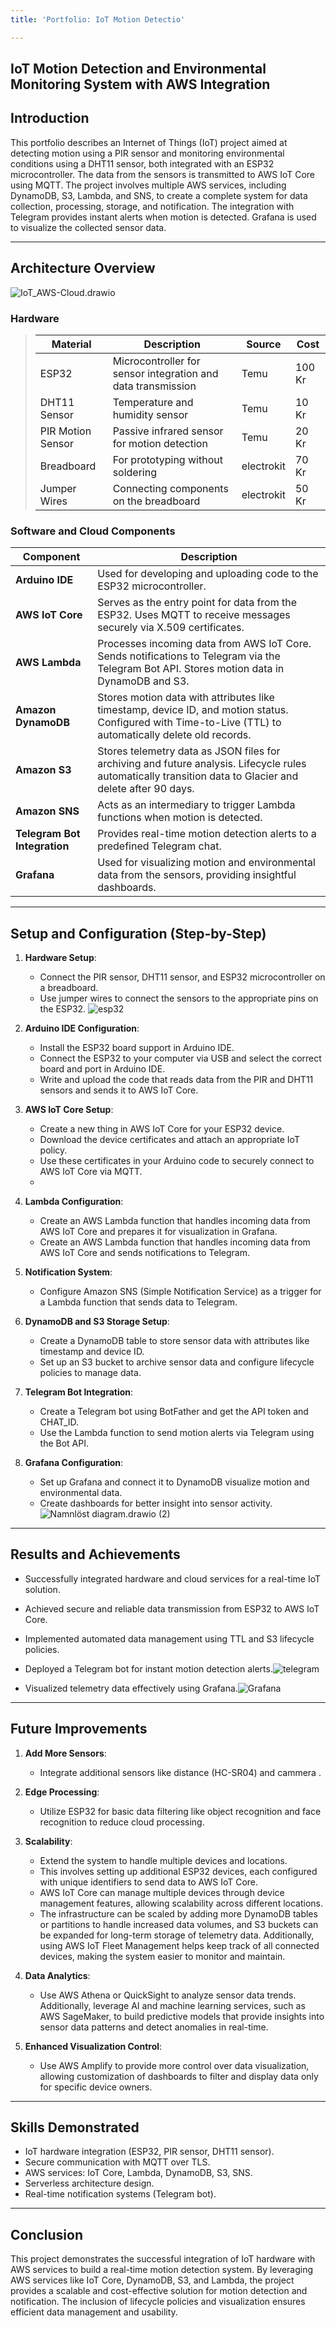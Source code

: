 ```yaml
---
title: 'Portfolio: IoT Motion Detectio'

---
```


## IoT Motion Detection and Environmental Monitoring System with AWS Integration

## Introduction

This portfolio describes an Internet of Things (IoT) project aimed at detecting motion using a PIR sensor and monitoring environmental conditions using a DHT11 sensor, both integrated with an ESP32 microcontroller. The data from the sensors is transmitted to AWS IoT Core using MQTT. The project involves multiple AWS services, including DynamoDB, S3, Lambda, and SNS, to create a complete system for data collection, processing, storage, and notification. The integration with Telegram provides instant alerts when motion is detected. Grafana is used to visualize the collected sensor data.



---

## Architecture Overview
![IoT_AWS-Cloud.drawio](https://hackmd.io/_uploads/SJqZs307kg.png)

### **Hardware**


>| Material  | Description                           |Source    | Cost   |
>| --------- | ------------------------------------- |----------|--------|
>| ESP32 | Microcontroller for sensor integration and data transmission |Temu |100 Kr  |
>|DHT11 Sensor| Temperature and humidity sensor| Temu  | 10 Kr  |
>|PIR Motion Sensor	|Passive infrared sensor for motion detection|Temu|20 Kr|
>|Breadboard|For prototyping without soldering|electrokit|70 Kr|
>|Jumper Wires|Connecting components on the breadboard|electrokit|50 Kr|


### **Software and Cloud Components**


| Component                | Description |
| ------------------------ | ----------- |
|**Arduino IDE**|Used for developing and uploading code to the ESP32 microcontroller.|
| **AWS IoT Core**         | Serves as the entry point for data from the ESP32. Uses MQTT to receive messages securely via X.509 certificates. |
| **AWS Lambda**           | Processes incoming data from AWS IoT Core. Sends notifications to Telegram via the Telegram Bot API. Stores motion data in DynamoDB and S3. |
| **Amazon DynamoDB**      | Stores motion data with attributes like timestamp, device ID, and motion status. Configured with Time-to-Live (TTL) to automatically delete old records. |
| **Amazon S3**            | Stores telemetry data as JSON files for archiving and future analysis. Lifecycle rules automatically transition data to Glacier and delete after 90 days. |
| **Amazon SNS**           | Acts as an intermediary to trigger Lambda functions when motion is detected. |
| **Telegram Bot Integration** | Provides real-time motion detection alerts to a predefined Telegram chat. |
| **Grafana**              | Used for visualizing motion and environmental data from the sensors, providing insightful dashboards. |





---

## Setup and Configuration (Step-by-Step)

1. **Hardware Setup**: 

   - Connect the PIR sensor, DHT11 sensor, and ESP32 microcontroller on a breadboard.
   - Use jumper wires to connect the sensors to the appropriate pins on the ESP32.
![esp32](https://hackmd.io/_uploads/SJ93DpRm1e.jpg)

2. **Arduino IDE Configuration**:

   - Install the ESP32 board support in Arduino IDE.
   - Connect the ESP32 to your computer via USB and select the correct board and port in Arduino IDE.
   - Write and upload the code that reads data from the PIR and DHT11 sensors and sends it to AWS IoT Core.
   

3. **AWS IoT Core Setup**:

   - Create a new thing in AWS IoT Core for your ESP32 device.
   - Download the device certificates and attach an appropriate IoT policy.
   - Use these certificates in your Arduino code to securely connect to AWS IoT Core via MQTT.
   - 

4. **Lambda Configuration**:

   - Create an AWS Lambda function that handles incoming data from AWS IoT Core and prepares it for visualization in Grafana.
   - Create an AWS Lambda function that handles incoming data from AWS IoT Core and sends notifications to Telegram.
   

5. **Notification System**:

   -  Configure Amazon SNS (Simple Notification Service) as a trigger for a Lambda function that sends data to Telegram.

6. **DynamoDB and S3 Storage Setup**:

   - Create a DynamoDB table to store sensor data with attributes like timestamp and device ID.
   - Set up an S3 bucket to archive sensor data and configure lifecycle policies to manage data.

7. **Telegram Bot Integration**:
   - Create a Telegram bot using BotFather and get the API token and CHAT_ID.
   - Use the Lambda function to send motion alerts via Telegram using the Bot API.

8. **Grafana Configuration**:

   - Set up Grafana and connect it to DynamoDB visualize motion and environmental data.
   - Create dashboards for better insight into sensor activity.![Namnlöst diagram.drawio (2)](https://hackmd.io/_uploads/HJE6_ACQJg.png)


---

## Results and Achievements

- Successfully integrated hardware and cloud services for a real-time IoT solution.
- Achieved secure and reliable data transmission from ESP32 to AWS IoT Core.
- Implemented automated data management using TTL and S3 lifecycle policies.
- Deployed a Telegram bot for instant motion detection alerts.![telegram](https://hackmd.io/_uploads/S17ZI00Xkg.jpg)

- Visualized telemetry data effectively using Grafana.![Grafana](https://hackmd.io/_uploads/r1PQUR0m1x.jpg)



---

## Future Improvements

1. **Add More Sensors**:

   - Integrate additional sensors like distance (HC-SR04) and cammera .
  

2. **Edge Processing**:

   - Utilize ESP32 for basic data filtering like object recognition and face recognition to reduce cloud processing.

3. **Scalability**:

   - Extend the system to handle multiple devices and locations.
   -  This involves setting up additional ESP32 devices, each configured with unique identifiers to send data to AWS IoT Core.
   -   AWS IoT Core can manage multiple devices through device management features, allowing scalability across different locations.
   -    The infrastructure can be scaled by adding more DynamoDB tables or partitions to handle increased data volumes, and S3 buckets can be expanded for long-term storage of telemetry data. Additionally, using AWS IoT Fleet Management helps keep track of all connected devices, making the system easier to monitor and maintain.

4. **Data Analytics**:

   - Use AWS Athena or QuickSight to analyze sensor data trends. Additionally, leverage AI and machine learning services, such as AWS SageMaker, to build predictive models that provide insights into sensor data patterns and detect anomalies in real-time.

5. **Enhanced Visualization Control**:
    - Use AWS Amplify to provide more control over data visualization, allowing customization of dashboards to filter and display data only for specific device owners.


---



## Skills Demonstrated

- IoT hardware integration (ESP32, PIR sensor, DHT11 sensor).
- Secure communication with MQTT over TLS.
- AWS services: IoT Core, Lambda, DynamoDB, S3, SNS.
- Serverless architecture design.
- Real-time notification systems (Telegram bot).

---

## Conclusion

This project demonstrates the successful integration of IoT hardware with AWS services to build a real-time motion detection system. By leveraging AWS services like IoT Core, DynamoDB, S3, and Lambda, the project provides a scalable and cost-effective solution for motion detection and notification. The inclusion of lifecycle policies and visualization ensures efficient data management and usability.


